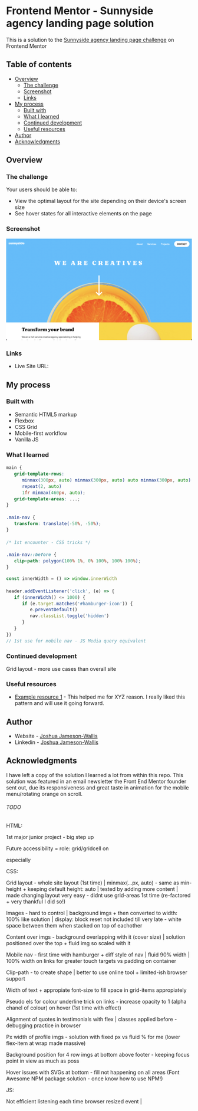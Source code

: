 # Frontend Mentor - Sunnyside agency landing page solution

This is a solution to the [Sunnyside agency landing page challenge](https://www.frontendmentor.io/challenges/sunnyside-agency-landing-page-7yVs3B6ef) on Frontend Mentor

## Table of contents

-  [Overview](#overview)
   -  [The challenge](#the-challenge)
   -  [Screenshot](#screenshot)
   -  [Links](#links)
-  [My process](#my-process)
   -  [Built with](#built-with)
   -  [What I learned](#what-i-learned)
   -  [Continued development](#continued-development)
   -  [Useful resources](#useful-resources)
-  [Author](#author)
-  [Acknowledgments](#acknowledgments)

## Overview

### The challenge

Your users should be able to:

-  View the optimal layout for the site depending on their device's screen size
-  See hover states for all interactive elements on the page

### Screenshot

![](./Screenshot.png)

### Links

-  Live Site URL:

## My process

### Built with

-  Semantic HTML5 markup
-  Flexbox
-  CSS Grid
-  Mobile-first workflow
-  Vanilla JS

### What I learned

```css
main {
   grid-template-rows:
      minmax(300px, auto) minmax(300px, auto) auto minmax(300px, auto)
      repeat(2, auto)
      1fr minmax(460px, auto);
   grid-template-areas: ...;
}

.main-nav {
   transform: translate(-50%, -50%);
}

/* 1st encounter - CSS tricks */

.main-nav::before {
   clip-path: polygon(100% 1%, 0% 100%, 100% 100%);
}
```

```js
const innerWidth = () => window.innerWidth

header.addEventListener('click', (e) => {
   if (innerWidth() <= 1000) {
      if (e.target.matches('#hamburger-icon')) {
         e.preventDefault()
         nav.classList.toggle('hidden')
      }
   }
})
// 1st use for mobile nav - JS Media query equivalent
```

### Continued development

Grid layout - more use cases than overall site

### Useful resources

-  [Example resource 1](https://www.example.com) - This helped me for XYZ reason. I really liked this pattern and will use it going forward.

## Author

-  Website - [Joshua Jameson-Wallis](https://joshuajamesonwallis.com)
-  Linkedin - [Joshua Jameson-Wallis]()

## Acknowledgments

I have left a copy of the solution I learned a lot from within this repo. This solution was featured in an email newsletter the Front End Mentor founder sent out, due its responsiveness and great taste in animation for the mobile menu/rotating orange on scroll.

###### TODO

HTML:

1st major junior project - big step up

Future accessibility = role: grid/gridcell on <div> especially

CSS:

Grid layout - whole site layout (1st time) | minmax(...px, auto) - same as min-height + keeping default height: auto | tested by adding more content | made changing layout very easy - didnt use grid-areas 1st time (re-factored + very thankful I did so!)

Images - hard to control | background imgs + then converted to width: 100% like solution | display: block reset not included till very late - white space between them when stacked on top of eachother

Content over imgs - background overlapping with it (cover size) | solution positioned over the top + fluid img so scaled with it

Mobile nav - first time with hamburger + diff style of nav | fluid 90% width | 100% width on links for greater touch targets vs padding on container

Clip-path - to create shape | better to use online tool + limited-ish browser support

Width of text + appropiate font-size to fill space in grid-items appropiately

Pseudo els for colour underline trick on links - increase opacity to 1 (alpha chanel of colour) on hover (1st time with effect)

Alignment of quotes in testimonials with flex | classes applied before - debugging practice in browser

Px width of profile imgs - solution with fixed px vs fluid % for me (lower flex-item at wrap made massive)

Background position for 4 row imgs at bottom above footer - keeping focus point in view as much as poss

Hover issues with SVGs at bottom - fill not happening on all areas (Font Awesome NPM package solution - once know how to use NPM!)

JS:

Not efficient listening each time browser resized event |
